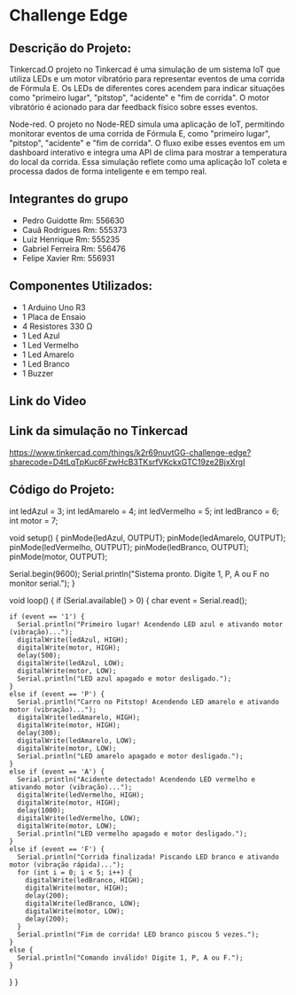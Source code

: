 # Challenge Edge

## Descrição do Projeto:
Tinkercad.O projeto no Tinkercad é uma simulação de um sistema IoT que utiliza LEDs e um motor vibratório para representar eventos de uma corrida de Fórmula E. Os LEDs de diferentes cores acendem para indicar situações como "primeiro lugar", "pitstop", "acidente" e "fim de corrida". O motor vibratório é acionado para dar feedback físico sobre esses eventos.


Node-red. O projeto no Node-RED simula uma aplicação de IoT, permitindo monitorar eventos de uma corrida de Fórmula E, como "primeiro lugar", "pitstop", "acidente" e "fim de corrida". O fluxo exibe esses eventos em um dashboard interativo e integra uma API de clima para mostrar a temperatura do local da corrida. Essa simulação reflete como uma aplicação IoT coleta e processa dados de forma inteligente e em tempo real.

## Integrantes do grupo
- Pedro Guidotte Rm: 556630
- Cauã Rodrigues Rm: 555373
- Luiz Henrique Rm: 555235 
- Gabriel Ferreira Rm: 556476
- Felipe Xavier Rm: 556931

## Componentes Utilizados:
- 1 Arduino Uno R3
- 1 Placa de Ensaio
- 4 Resistores 330 Ω
- 1 Led Azul
- 1 Led Vermelho
- 1 Led Amarelo
- 1 Led Branco
- 1 Buzzer

## Link do Video


## Link da simulação no Tinkercad
https://www.tinkercad.com/things/k2r69nuvtGG-challenge-edge?sharecode=D4tLqTpKuc6FzwHcB3TKsrfVKckxGTC19ze2BjxXrgI

## Código do Projeto:

int ledAzul = 3;
int ledAmarelo = 4;
int ledVermelho = 5;
int ledBranco = 6;
int motor = 7;

void setup() {
  pinMode(ledAzul, OUTPUT);
  pinMode(ledAmarelo, OUTPUT);
  pinMode(ledVermelho, OUTPUT);
  pinMode(ledBranco, OUTPUT);
  pinMode(motor, OUTPUT);

  Serial.begin(9600);
  Serial.println("Sistema pronto. Digite 1, P, A ou F no monitor serial.");
}

void loop() {
  if (Serial.available() > 0) {
    char event = Serial.read();

    if (event == '1') {
      Serial.println("Primeiro lugar! Acendendo LED azul e ativando motor (vibração)...");
      digitalWrite(ledAzul, HIGH);
      digitalWrite(motor, HIGH);
      delay(500);
      digitalWrite(ledAzul, LOW);
      digitalWrite(motor, LOW);
      Serial.println("LED azul apagado e motor desligado.");
    }
    else if (event == 'P') {
      Serial.println("Carro no Pitstop! Acendendo LED amarelo e ativando motor (vibração)...");
      digitalWrite(ledAmarelo, HIGH);
      digitalWrite(motor, HIGH);
      delay(300);
      digitalWrite(ledAmarelo, LOW);
      digitalWrite(motor, LOW);
      Serial.println("LED amarelo apagado e motor desligado.");
    }
    else if (event == 'A') {
      Serial.println("Acidente detectado! Acendendo LED vermelho e ativando motor (vibração)...");
      digitalWrite(ledVermelho, HIGH);
      digitalWrite(motor, HIGH);
      delay(1000);
      digitalWrite(ledVermelho, LOW);
      digitalWrite(motor, LOW);
      Serial.println("LED vermelho apagado e motor desligado.");
    }
    else if (event == 'F') {
      Serial.println("Corrida finalizada! Piscando LED branco e ativando motor (vibração rápida)...");
      for (int i = 0; i < 5; i++) {
        digitalWrite(ledBranco, HIGH);
        digitalWrite(motor, HIGH);
        delay(200);
        digitalWrite(ledBranco, LOW);
        digitalWrite(motor, LOW);
        delay(200);
      }
      Serial.println("Fim de corrida! LED branco piscou 5 vezes.");
    }
    else {
      Serial.println("Comando inválido! Digite 1, P, A ou F.");
    }
  }
}
